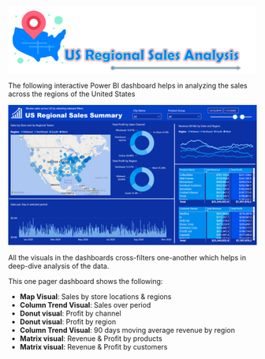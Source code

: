 ![Project Logo][project_logo]

The following interactive Power BI dashboard helps in analyzing the sales across the regions of the United States

<a href = 'https://app.powerbi.com/view?r=eyJrIjoiYzJiNWRkOWUtYzFmNi00NzVmLTg0NWMtZTljZWY4MmQwZmZlIiwidCI6IjcwODlkNGIxLTQyMmUtNDYzZi1hNGM3LTViY2FiOTk0MGRiZCJ9&pageName=ReportSection8b0879d590be87cd63d7' target="_blank">
    <img src="../06_RESOURCES/dashboard_image.png" alt="Power BI Dashboard" border="0" >
</a>

All the visuals in the dashboards cross-filters one-another which helps in deep-dive analysis of the data.

This one pager dashboard shows the following:

- **Map Visual**: Sales by store locations & regions
- **Column Trend Visual**: Sales over period
- **Donut visual**: Profit by channel
- **Donut visual**: Profit by region
- **Column Trend Visual**: 90 days moving average revenue by region
- **Matrix visual**: Revenue & Profit by products
- **Matrix visual**: Revenue & Profit by customers

[project_logo]: ../06_RESOURCES/project_cover_image.png
